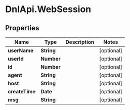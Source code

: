 # DnlApi.WebSession

## Properties
Name | Type | Description | Notes
------------ | ------------- | ------------- | -------------
**userName** | **String** |  | [optional] 
**userId** | **Number** |  | [optional] 
**id** | **Number** |  | [optional] 
**agent** | **String** |  | [optional] 
**host** | **String** |  | [optional] 
**createTime** | **Date** |  | [optional] 
**msg** | **String** |  | [optional] 


